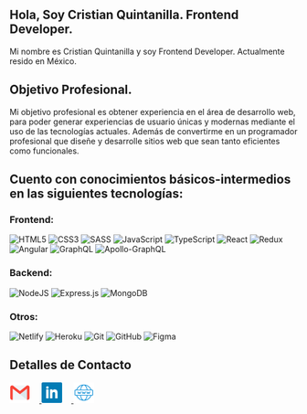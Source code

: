## Hola, Soy Cristian Quintanilla. Frontend Developer.

<p align="start">Mi nombre es Cristian Quintanilla y soy Frontend Developer. Actualmente resido en México.</p>

## Objetivo Profesional.
Mi objetivo profesional es obtener experiencia en el área de desarrollo web, para poder generar experiencias de usuario únicas y modernas mediante el uso de las tecnologías actuales. Además de convertirme en un programador profesional que diseñe y desarrolle sitios web que sean tanto eficientes como funcionales.

## Cuento con conocimientos básicos-intermedios en las siguientes tecnologías:
### Frontend:
![HTML5](https://img.shields.io/badge/html5-%23E34F26.svg?style=for-the-badge&logo=html5&logoColor=white)
![CSS3](https://img.shields.io/badge/css3-%231572B6.svg?style=for-the-badge&logo=css3&logoColor=white)
![SASS](https://img.shields.io/badge/SASS-hotpink.svg?style=for-the-badge&logo=SASS&logoColor=white)
![JavaScript](https://img.shields.io/badge/javascript-%23323330.svg?style=for-the-badge&logo=javascript&logoColor=%23F7DF1E)
![TypeScript](https://img.shields.io/badge/typescript-%2300233f.svg?style=for-the-badge&logo=typescript&logoColor=%2361DAFB)
![React](https://img.shields.io/badge/react-%2320232a.svg?style=for-the-badge&logo=react&logoColor=%2361DAFB)
![Redux](https://img.shields.io/badge/redux-%23764abc.svg?style=for-the-badge&logo=redux&logoColor=%23FFFFFF)
![Angular](https://img.shields.io/badge/angular-%23DD0031.svg?style=for-the-badge&logo=angular&logoColor=white)
![GraphQL](https://img.shields.io/badge/-GraphQL-E10098?style=for-the-badge&logo=graphql&logoColor=white)
![Apollo-GraphQL](https://img.shields.io/badge/-ApolloGraphQL-311C87?style=for-the-badge&logo=apollo-graphql)

### Backend:
![NodeJS](https://img.shields.io/badge/node.js-%2343853D.svg?style=for-the-badge&logo=node.js&logoColor=white)
![Express.js](https://img.shields.io/badge/express.js-%23404d59.svg?style=for-the-badge&logo=express&logoColor=%2361DAFB)
![MongoDB](https://img.shields.io/badge/MongoDB-%234ea94b.svg?style=for-the-badge&logo=mongodb&logoColor=white)

### Otros:
![Netlify](https://img.shields.io/badge/netlify-%23000000.svg?style=for-the-badge&logo=netlify&logoColor=#00C7B7)
![Heroku](https://img.shields.io/badge/heroku-%23430098.svg?style=for-the-badge&logo=heroku&logoColor=white)
![Git](https://img.shields.io/badge/git-%23F05033.svg?style=for-the-badge&logo=git&logoColor=white)
![GitHub](https://img.shields.io/badge/github-%23121011.svg?style=for-the-badge&logo=github&logoColor=white)
![Figma](https://img.shields.io/badge/figma-%23F24E1E.svg?style=for-the-badge&logo=figma&logoColor=white)

## Detalles de Contacto
<a href="mailto:cristian.quintanilla.mx@gmail.com">
	<img
		src="https://raw.githubusercontent.com/cristian-quintanilla/cristian-quintanilla/main/images/gmail.svg"
		alt="Mail"
		width="36px"
		style="margin-right: 16px"
	/>
</a>

<a target="_blank" rel="noreferrer" href="https://www.linkedin.com/in/cristian-giovanni-quintanilla-soto/">
	<img
		src="https://raw.githubusercontent.com/cristian-quintanilla/cristian-quintanilla/main/images/linkedin.svg"
		alt="LinkedIn"
		width="36px"
		style="margin-right: 16px"
	/>
</a>

<a target="_blank" rel="noreferrer" href="https://cristian-quintanilla.vercel.app/">
	<img
		src="https://raw.githubusercontent.com/cristian-quintanilla/cristian-quintanilla/main/images/web.svg"
		alt="Web Page"
		width="36px"
	/>
</a>
